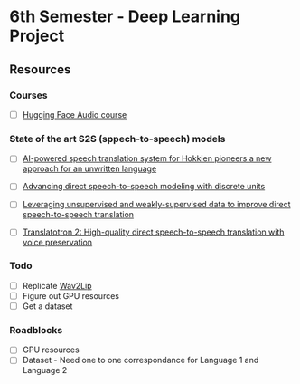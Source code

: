 # 6th Semester - Deep Learning Project

## Resources 

### Courses

- [ ] [Hugging Face Audio course](https://huggingface.co/learn/audio-course/chapter0/introduction)

### State of the art S2S (sppech-to-speech) models

- [ ] [AI-powered speech translation system for Hokkien pioneers a new approach for an unwritten language](⁠https://ai.meta.com/blog/ai-translation-hokkien/)

- [ ] [Advancing direct speech-to-speech modeling with discrete units](⁠https://ai.meta.com/blog/advancing-direct-speech-to-speech-modeling-with-discrete-units/)

- [ ] [Leveraging unsupervised and weakly-supervised data to improve direct speech-to-speech translation](⁠https://arxiv.org/abs/2203.13339)

- [ ] [Translatotron 2: High-quality direct speech-to-speech translation with voice preservation](https://arxiv.org/abs/2107.08661)

### Todo 

- [ ] Replicate [Wav2Lip](https://github.com/Rudrabha/Wav2Lip)
- [ ] Figure out GPU resources
- [ ] Get a dataset

### Roadblocks 

- [ ] GPU resources
- [ ] Dataset - Need one to one correspondance for Language 1 and Language 2